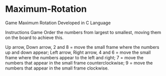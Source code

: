 # Maximum-Rotation

Game Maximum Rotation
Developed in C Language

Instructions Game
Order the numbers from largest to smallest, moving them on the board to achieve this.

Up arrow, Down arrow, 2 and 8 = move the small frame where the numbers up and down appear;
Left arrow, Right arrow, 4 and 6 = move the small frame where the numbers appear to the left and right;
7 = move the numbers that appear in the small frame counterclockwise;
9 = move the numbers that appear in the small frame clockwise.
